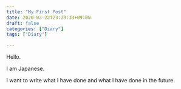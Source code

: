 ```yaml
---
title: "My First Post"
date: 2020-02-22T23:29:33+09:00
draft: false
categories: ["Diary"]
tags: ["Diary"]

---
```


Hello.

I am Japanese.

I want to write what I have done and what I have done in the future.